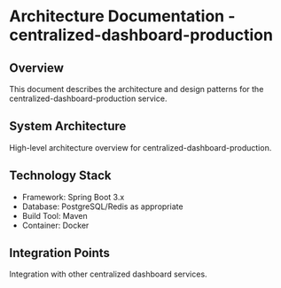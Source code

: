 # Architecture Documentation - centralized-dashboard-production

## Overview
This document describes the architecture and design patterns for the centralized-dashboard-production service.

## System Architecture
High-level architecture overview for centralized-dashboard-production.

## Technology Stack
- Framework: Spring Boot 3.x
- Database: PostgreSQL/Redis as appropriate
- Build Tool: Maven
- Container: Docker

## Integration Points
Integration with other centralized dashboard services.
